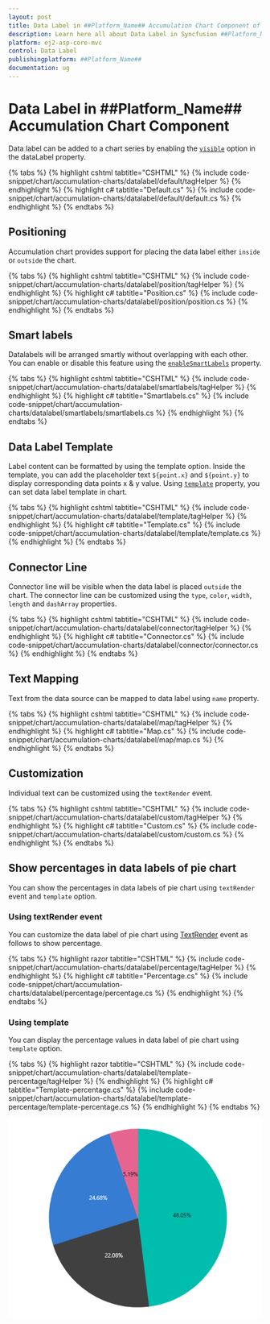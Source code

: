 ```yaml
---
layout: post
title: Data Label in ##Platform_Name## Accumulation Chart Component of Syncfusion Essential JS 2
description: Learn here all about Data Label in Syncfusion ##Platform_Name## Accumulation Chart component of Syncfusion Essential JS 2 and more.
platform: ej2-asp-core-mvc
control: Data Label
publishingplatform: ##Platform_Name##
documentation: ug
---
```



# Data Label in ##Platform_Name## Accumulation Chart Component

Data label can be added to a chart series by enabling the [`visible`](https://help.syncfusion.com/cr/aspnetcore-js2/Syncfusion.EJ2.Charts.AccumulationDataLabelSettings.html#Syncfusion_EJ2_Charts_AccumulationDataLabelSettings_Visible) option in the dataLabel property.

{% tabs %}
{% highlight cshtml tabtitle="CSHTML" %}
{% include code-snippet/chart/accumulation-charts/datalabel/default/tagHelper %}
{% endhighlight %}
{% highlight c# tabtitle="Default.cs" %}
{% include code-snippet/chart/accumulation-charts/datalabel/default/default.cs %}
{% endhighlight %}
{% endtabs %}

## Positioning

Accumulation chart provides support for placing the data label either `inside` or `outside` the chart.

{% tabs %}
{% highlight cshtml tabtitle="CSHTML" %}
{% include code-snippet/chart/accumulation-charts/datalabel/position/tagHelper %}
{% endhighlight %}
{% highlight c# tabtitle="Position.cs" %}
{% include code-snippet/chart/accumulation-charts/datalabel/position/position.cs %}
{% endhighlight %}
{% endtabs %}

## Smart labels

Datalabels will be arranged smartly without overlapping with each other. You can enable or disable this feature using the [`enableSmartLabels`](https://help.syncfusion.com/cr/aspnetcore-js2/Syncfusion.EJ2.Charts.AccumulationChart.html#Syncfusion_EJ2_Charts_AccumulationChart_EnableSmartLabels) property.

{% tabs %}
{% highlight cshtml tabtitle="CSHTML" %}
{% include code-snippet/chart/accumulation-charts/datalabel/smartlabels/tagHelper %}
{% endhighlight %}
{% highlight c# tabtitle="Smartlabels.cs" %}
{% include code-snippet/chart/accumulation-charts/datalabel/smartlabels/smartlabels.cs %}
{% endhighlight %}
{% endtabs %}

## Data Label Template

Label content can be formatted by using the template option. Inside the template, you can add the placeholder text `${point.x}` and `${point.y}` to display corresponding data points x & y value. Using [`template`](https://help.syncfusion.com/cr/aspnetcore-js2/Syncfusion.EJ2.Charts.AccumulationDataLabelSettings.html#Syncfusion_EJ2_Charts_AccumulationDataLabelSettings_Template) property, you can set data label template in chart.

{% tabs %}
{% highlight cshtml tabtitle="CSHTML" %}
{% include code-snippet/chart/accumulation-charts/datalabel/template/tagHelper %}
{% endhighlight %}
{% highlight c# tabtitle="Template.cs" %}
{% include code-snippet/chart/accumulation-charts/datalabel/template/template.cs %}
{% endhighlight %}
{% endtabs %}

## Connector Line

Connector line will be visible when the data label is placed `outside` the chart. The connector line can be customized using the `type`, `color`, `width`, `length` and `dashArray` properties.

{% tabs %}
{% highlight cshtml tabtitle="CSHTML" %}
{% include code-snippet/chart/accumulation-charts/datalabel/connector/tagHelper %}
{% endhighlight %}
{% highlight c# tabtitle="Connector.cs" %}
{% include code-snippet/chart/accumulation-charts/datalabel/connector/connector.cs %}
{% endhighlight %}
{% endtabs %}


## Text Mapping

Text from the data source can be mapped to data label using `name` property.

{% tabs %}
{% highlight cshtml tabtitle="CSHTML" %}
{% include code-snippet/chart/accumulation-charts/datalabel/map/tagHelper %}
{% endhighlight %}
{% highlight c# tabtitle="Map.cs" %}
{% include code-snippet/chart/accumulation-charts/datalabel/map/map.cs %}
{% endhighlight %}
{% endtabs %}

## Customization

Individual text can be customized using the `textRender` event.

{% tabs %}
{% highlight cshtml tabtitle="CSHTML" %}
{% include code-snippet/chart/accumulation-charts/datalabel/custom/tagHelper %}
{% endhighlight %}
{% highlight c# tabtitle="Custom.cs" %}
{% include code-snippet/chart/accumulation-charts/datalabel/custom/custom.cs %}
{% endhighlight %}
{% endtabs %}

## Show percentages in data labels of pie chart

You can show the percentages in data labels of pie chart using `textRender` event and `template` option.

### Using textRender event

You can customize the data label of pie chart using [TextRender](https://help.syncfusion.com/cr/aspnetcore-js2/Syncfusion.EJ2.Charts.AccumulationChart.html#Syncfusion_EJ2_Charts_AccumulationChart_TextRender) event as follows to show percentage.

{% tabs %}
{% highlight razor tabtitle="CSHTML" %}
{% include code-snippet/chart/accumulation-charts/datalabel/percentage/tagHelper %}
{% endhighlight %}
{% highlight c# tabtitle="Percentage.cs" %}
{% include code-snippet/chart/accumulation-charts/datalabel/percentage/percentage.cs %}
{% endhighlight %}
{% endtabs %}

### Using template

You can display the percentage values in data label of pie chart using `template` option.

{% tabs %}
{% highlight razor tabtitle="CSHTML" %}
{% include code-snippet/chart/accumulation-charts/datalabel/template-percentage/tagHelper %}
{% endhighlight %}
{% highlight c# tabtitle="Template-percentage.cs" %}
{% include code-snippet/chart/accumulation-charts/datalabel/template-percentage/template-percentage.cs %}
{% endhighlight %}
{% endtabs %}

![Show percentage in ASP.NET Core Accumulationchart control](../images/show-percentage-in-pie-chart.png)
